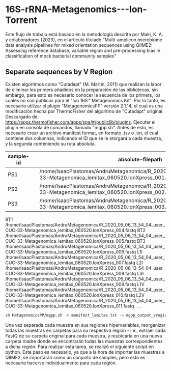 # 16S-rRNA-Metagenomics---Ion-Torrent
Este flujo de trabajo está basado en la metodología descrita por Maki, K. A. y colaboradores (2023), en el artículo títulado "Multi-amplicon microbiome data analysis pipelines for mixed orientation sequences using QIIME2: Assessing reference database, variable region and pre-processing bias in classification of mock bacterial community samples"

## Separate sequences by V Region
Existen algoritmos como "Cutadapt" (M. Martin, 2011) que realizan la labor de eliminar los primers añadidos en la preparación de las bibliotecas, sin embargo, para esto es necesario conocer la secuencia de los primers, los cuales no son públicos para el "Ion 16S™ Metagenomics Kit". Por lo tanto, es necesario utilizar el plugin "MetagenomicsPP" versión 2.1.14, el cual es una modificación hecha por ThermoFisher del algoritmo de "Cutadapt" original. Descargado de: https://apps.thermofisher.com/apps/spa/#/publiclib/plugins. 
Ejecutar el plugin en consola de comandos, llamado "mgpp.sh". Antes de esto, es necesario crear un archivo manifest format, en formato .tsv o .txt, el cual contiene dos columnas, indicando el ID que se le otorgará a cada muestra, y la segunda conteniendo su ruta absoluta.

| sample-id |  | absolute-filepath |
|-----------|--|-------------------|
| PS1 | | /home/IsaacPlastomas/AndruMetagenomica/R_2020_05_06_13_54_04_user_CUC-33-Metagenomica_lemitax_060520.IonXpress_001.fastq |
| PS2 |	| /home/IsaacPlastomas/AndruMetagenomica/R_2020_05_06_13_54_04_user_CUC-33-Metagenomica_lemitax_060520.IonXpress_002.fastq |
| PS3 |	| /home/IsaacPlastomas/AndruMetagenomica/R_2020_05_06_13_54_04_user_CUC-33-Metagenomica_lemitax_060520.IonXpress_003.fastq |
BT1	/home/IsaacPlastomas/AndruMetagenomica/R_2020_05_06_13_54_04_user_CUC-33-Metagenomica_lemitax_060520.IonXpress_004.fastq
BT2	/home/IsaacPlastomas/AndruMetagenomica/R_2020_05_06_13_54_04_user_CUC-33-Metagenomica_lemitax_060520.IonXpress_005.fastq
BT3	/home/IsaacPlastomas/AndruMetagenomica/R_2020_05_06_13_54_04_user_CUC-33-Metagenomica_lemitax_060520.IonXpress_006.fastq
L1I	/home/IsaacPlastomas/AndruMetagenomica/R_2020_05_06_13_54_04_user_CUC-33-Metagenomica_lemitax_060520.IonXpress_007.fastq
L2I	/home/IsaacPlastomas/AndruMetagenomica/R_2020_05_06_13_54_04_user_CUC-33-Metagenomica_lemitax_060520.IonXpress_008.fastq
L3I	/home/IsaacPlastomas/AndruMetagenomica/R_2020_05_06_13_54_04_user_CUC-33-Metagenomica_lemitax_060520.IonXpress_009.fastq
L1V	/home/IsaacPlastomas/AndruMetagenomica/R_2020_05_06_13_54_04_user_CUC-33-Metagenomica_lemitax_060520.IonXpress_010.fastq
L2V	/home/IsaacPlastomas/AndruMetagenomica/R_2020_05_06_13_54_04_user_CUC-33-Metagenomica_lemitax_060520.IonXpress_011.fastq
. . .

```bash
sh MetagenomicsPP/mgpp.sh -m manifest_lemitax.txt -o mgpp_output_vregions
```

Una vez separada cada muestra en sus regiones hipervariables, reorganizar todas las muestras en carpetas para su respectiva región - i.e., extraer cada FastQ de su carpeta original para cada muestra, y reubicarla en una nueva carpeta madre donde se encontrarán todas las muestras correspondientes a dicha región. Para realizar esta tarea, se realizó el siguiente script en python. Este paso es necesario, ya que a la hora de importar las muestras a QIIME2, se importarán como un conjunto de samples, pero esto es necesario hacerse individualmente para cada región.
